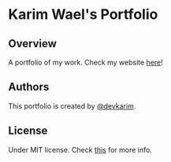 # Karim Wael's Portfolio

## Overview

A portfolio of my work. Check my website [here](https://www.karimwael.com)!

## Authors

This portfolio is created by [@devkarim](https://github.com/devkarim).

## License

Under MIT license. Check [this](https://github.com/devkarim/robobat/blob/main/LICENSE.md) for more info.

